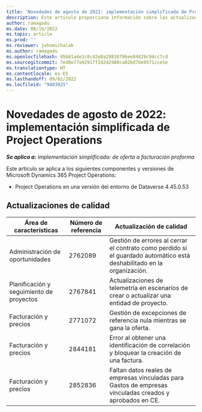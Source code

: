 ```yaml
---
title: 'Novedades de agosto de 2022: implementación simplificada de Project Operations'
description: Este artículo proporciona información sobre las actualizaciones de calidad disponibles en la versión de agosto de 2022 de la implementación simplificada de Microsoft Dynamics 365 Project Operations.
author: ramagadu
ms.date: 08/19/2022
ms.topic: article
ms.prod: ''
ms.reviewer: johnmichalak
ms.author: ramagadu
ms.openlocfilehash: 95681a4e1c0c42e8a29810796ee84429c94cc7cd
ms.sourcegitcommit: 7ed8e77a92917f2d242988ca02bd7de9571cce5e
ms.translationtype: HT
ms.contentlocale: es-ES
ms.lasthandoff: 09/02/2022
ms.locfileid: "9403925"
---
```

# <a name="whats-new-august-2022---project-operations-lite-deployment"></a>Novedades de agosto de 2022: implementación simplificada de Project Operations

_**Se aplica a:** implementación simplificada: de oferta a facturación proforma_

Este artículo se aplica a los siguientes componentes y versiones de Microsoft Dynamics 365 Project Operations:

- Project Operations en una versión del entorno de Dataverse 4.45.0.53

## <a name="quality-updates"></a>Actualizaciones de calidad

| Área de características | Número de referencia | Actualización de calidad |
| --- | --- | --- |
| Administración de oportunidades | 2762089 | Gestión de errores al cerrar el contrato como perdido si el guardado automático está deshabilitado en la organización.|
|Planificación y seguimiento de proyectos | 2767841 | Actualizaciones de telemetría en escenarios de crear o actualizar una entidad de proyecto.|
|Facturación y precios | 2771072 | Gestión de excepciones de referencia nula mientras se gana la oferta.|
|Facturación y precios | 2844181 |Error al obtener una identificación de correlación y bloquear la creación de una factura.|
|Facturación y precios | 2852836 | Faltan datos reales de empresas vinculadas para Gastos de empresas vinculadas creados y aprobados en CE.|
